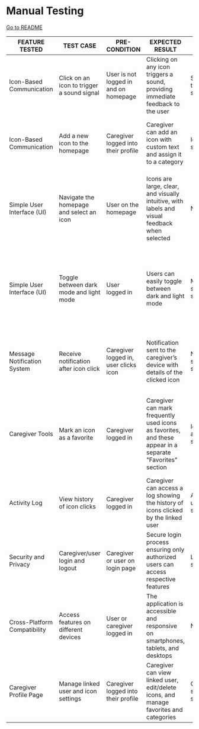 # Manual Testing

[Go to README](README.md)


| FEATURE TESTED            | TEST CASE                                  | PRE-CONDITION                           | EXPECTED RESULT                                                                                       | MESSAGE ALERT                         | ACTUAL RESULT                                                                                                           | PASS/FAIL |
|---------------------------|--------------------------------------------|-----------------------------------------|-------------------------------------------------------------------------------------------------------|--------------------------------------|-------------------------------------------------------------------------------------------------------------------------|-----------|
| Icon-Based Communication  | Click on an icon to trigger a sound signal | User is not logged in and on homepage   | Clicking on any icon triggers a sound, providing immediate feedback to the user                        | Sound triggered successfully         | The sound signal is clearly audible and provides effective feedback                                                     | PASS      |
| Icon-Based Communication  | Add a new icon to the homepage             | Caregiver logged into their profile     | Caregiver can add an icon with custom text and assign it to a category                                | Icon added successfully              | Icons are added accurately, with text and category displayed as expected                                                | PASS      |
| Simple User Interface (UI) | Navigate the homepage and select an icon   | User on the homepage                    | Icons are large, clear, and visually intuitive, with labels and visual feedback when selected         | None                                 | Icons are responsive and provide visual feedback, ensuring easy usability for the target audience                       | PASS      |
| Simple User Interface (UI) | Toggle between dark mode and light mode    | User logged in                          | Users can easily toggle between dark and light mode                                                   | Mode switched successfully           | Dark mode and light mode function properly, providing suitable contrast for different lighting conditions               | PASS      |
| Message Notification System | Receive notification after icon click     | Caregiver logged in, user clicks icon   | Notification sent to the caregiver’s device with details of the clicked icon                          | Notification sent successfully       | Notifications are accurate, including icon title, and are delivered promptly                                             | PASS      |
| Caregiver Tools           | Mark an icon as a favorite                 | Caregiver logged in                     | Caregiver can mark frequently used icons as favorites, and these appear in a separate "Favorites" section | Icon marked as favorite successfully | Favorite icons are marked correctly and displayed in the "Favorites" section for quick access                           | PASS      |
| Activity Log              | View history of icon clicks                | Caregiver logged in                     | Caregiver can access a log showing the history of icons clicked by the linked user                    | Activity log updated successfully    | Activity log is detailed, accurate, and provides useful insights for caregiving                                          | PASS      |
| Security and Privacy      | Caregiver/user login and logout            | Caregiver or user on login page         | Secure login process ensuring only authorized users can access respective features                    | Login/logout successful              | Login/logout process is secure, efficient, and protects user data                                                       | PASS      |
| Cross-Platform Compatibility | Access features on different devices      | User or caregiver logged in             | The application is accessible and responsive on smartphones, tablets, and desktops                    | None                                 | Features are consistent and fully functional across all tested devices                                                  | PASS      |
| Caregiver Profile Page    | Manage linked user and icon settings       | Caregiver logged into their profile     | Caregiver can view linked user, edit/delete icons, and manage favorites and categories                | Changes saved successfully           | All management functions work correctly, and changes are reflected immediately                                           | PASS      |
